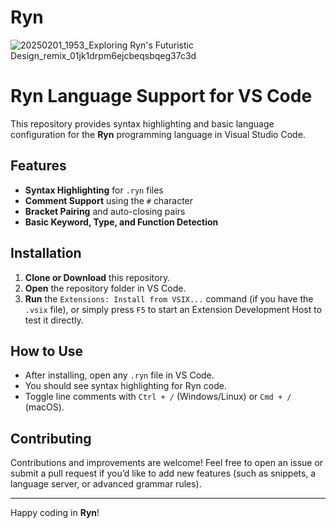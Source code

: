 # Ryn

![20250201_1953_Exploring Ryn's Futuristic Design_remix_01jk1drpm6ejcbeqsbqeg37c3d](https://github.com/ReinoutWW/ryn-lang/blob/master/RYN.gif)

# Ryn Language Support for VS Code

This repository provides syntax highlighting and basic language configuration for the **Ryn** programming language in Visual Studio Code.

## Features

- **Syntax Highlighting** for `.ryn` files
- **Comment Support** using the `#` character
- **Bracket Pairing** and auto-closing pairs
- **Basic Keyword, Type, and Function Detection**

## Installation

1. **Clone or Download** this repository.
2. **Open** the repository folder in VS Code.
3. **Run** the `Extensions: Install from VSIX...` command (if you have the `.vsix` file), or simply press `F5` to start an Extension Development Host to test it directly.

## How to Use

- After installing, open any `.ryn` file in VS Code.
- You should see syntax highlighting for Ryn code.
- Toggle line comments with `Ctrl + /` (Windows/Linux) or `Cmd + /` (macOS).

## Contributing

Contributions and improvements are welcome! Feel free to open an issue or submit a pull request if you’d like to add new features (such as snippets, a language server, or advanced grammar rules).

---

Happy coding in **Ryn**!
